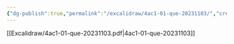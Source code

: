 ```yaml
---
{"dg-publish":true,"permalink":"/excalidraw/4ac1-01-que-20231103/","created":"2025-06-16T08:39:24.191+03:00","updated":"2025-06-16T08:48:10.852+03:00"}
---
```



[[Excalidraw/4ac1-01-que-20231103.pdf|4ac1-01-que-20231103]]

